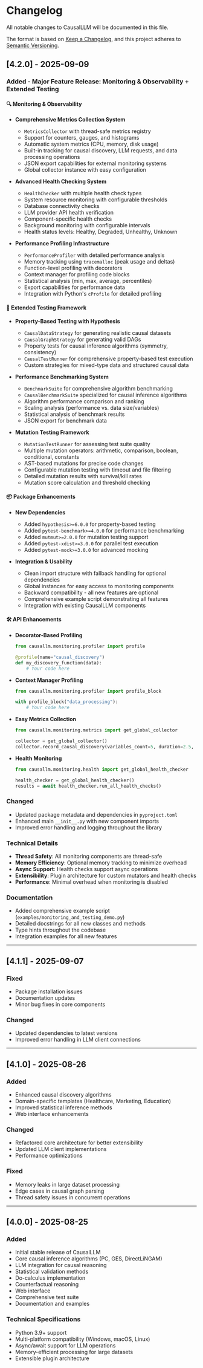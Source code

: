 # Changelog

All notable changes to CausalLLM will be documented in this file.

The format is based on [Keep a Changelog](https://keepachangelog.com/en/1.0.0/),
and this project adheres to [Semantic Versioning](https://semver.org/spec/v2.0.0.html).

## [4.2.0] - 2025-09-09

### Added - Major Feature Release: Monitoring & Observability + Extended Testing

#### 🔍 Monitoring & Observability
- **Comprehensive Metrics Collection System**
  - `MetricsCollector` with thread-safe metrics registry
  - Support for counters, gauges, and histograms
  - Automatic system metrics (CPU, memory, disk usage)
  - Built-in tracking for causal discovery, LLM requests, and data processing operations
  - JSON export capabilities for external monitoring systems
  - Global collector instance with easy configuration

- **Advanced Health Checking System**
  - `HealthChecker` with multiple health check types
  - System resource monitoring with configurable thresholds
  - Database connectivity checks
  - LLM provider API health verification
  - Component-specific health checks
  - Background monitoring with configurable intervals
  - Health status levels: Healthy, Degraded, Unhealthy, Unknown

- **Performance Profiling Infrastructure**
  - `PerformanceProfiler` with detailed performance analysis
  - Memory tracking using `tracemalloc` (peak usage and deltas)
  - Function-level profiling with decorators
  - Context manager for profiling code blocks
  - Statistical analysis (min, max, average, percentiles)
  - Export capabilities for performance data
  - Integration with Python's `cProfile` for detailed profiling

#### 🧪 Extended Testing Framework
- **Property-Based Testing with Hypothesis**
  - `CausalDataStrategy` for generating realistic causal datasets
  - `CausalGraphStrategy` for generating valid DAGs
  - Property tests for causal inference algorithms (symmetry, consistency)
  - `CausalTestRunner` for comprehensive property-based test execution
  - Custom strategies for mixed-type data and structured causal data

- **Performance Benchmarking System**
  - `BenchmarkSuite` for comprehensive algorithm benchmarking
  - `CausalBenchmarkSuite` specialized for causal inference algorithms
  - Algorithm performance comparison and ranking
  - Scaling analysis (performance vs. data size/variables)
  - Statistical analysis of benchmark results
  - JSON export for benchmark data

- **Mutation Testing Framework**
  - `MutationTestRunner` for assessing test suite quality
  - Multiple mutation operators: arithmetic, comparison, boolean, conditional, constants
  - AST-based mutations for precise code changes
  - Configurable mutation testing with timeout and file filtering
  - Detailed mutation results with survival/kill rates
  - Mutation score calculation and threshold checking

#### 📦 Package Enhancements
- **New Dependencies**
  - Added `hypothesis>=6.0.0` for property-based testing
  - Added `pytest-benchmark>=4.0.0` for performance benchmarking
  - Added `mutmut>=2.0.0` for mutation testing support
  - Added `pytest-xdist>=3.0.0` for parallel test execution
  - Added `pytest-mock>=3.0.0` for advanced mocking

- **Integration & Usability**
  - Clean import structure with fallback handling for optional dependencies
  - Global instances for easy access to monitoring components
  - Backward compatibility - all new features are optional
  - Comprehensive example script demonstrating all features
  - Integration with existing CausalLLM components

#### 🛠 API Enhancements
- **Decorator-Based Profiling**
  ```python
  from causallm.monitoring.profiler import profile
  
  @profile(name="causal_discovery")
  def my_discovery_function(data):
      # Your code here
  ```

- **Context Manager Profiling**
  ```python
  from causallm.monitoring.profiler import profile_block
  
  with profile_block("data_processing"):
      # Your code here
  ```

- **Easy Metrics Collection**
  ```python
  from causallm.monitoring.metrics import get_global_collector
  
  collector = get_global_collector()
  collector.record_causal_discovery(variables_count=5, duration=2.5, method='PC')
  ```

- **Health Monitoring**
  ```python
  from causallm.monitoring.health import get_global_health_checker
  
  health_checker = get_global_health_checker()
  results = await health_checker.run_all_health_checks()
  ```

### Changed
- Updated package metadata and dependencies in `pyproject.toml`
- Enhanced main `__init__.py` with new component imports
- Improved error handling and logging throughout the library

### Technical Details
- **Thread Safety**: All monitoring components are thread-safe
- **Memory Efficiency**: Optional memory tracking to minimize overhead
- **Async Support**: Health checks support async operations
- **Extensibility**: Plugin architecture for custom mutators and health checks
- **Performance**: Minimal overhead when monitoring is disabled

### Documentation
- Added comprehensive example script (`examples/monitoring_and_testing_demo.py`)
- Detailed docstrings for all new classes and methods
- Type hints throughout the codebase
- Integration examples for all new features

---

## [4.1.1] - 2025-09-07

### Fixed
- Package installation issues
- Documentation updates
- Minor bug fixes in core components

### Changed
- Updated dependencies to latest versions
- Improved error handling in LLM client connections

---

## [4.1.0] - 2025-08-26

### Added
- Enhanced causal discovery algorithms
- Domain-specific templates (Healthcare, Marketing, Education)
- Improved statistical inference methods
- Web interface enhancements

### Changed
- Refactored core architecture for better extensibility
- Updated LLM client implementations
- Performance optimizations

### Fixed
- Memory leaks in large dataset processing
- Edge cases in causal graph parsing
- Thread safety issues in concurrent operations

---

## [4.0.0] - 2025-08-25

### Added
- Initial stable release of CausalLLM
- Core causal inference algorithms (PC, GES, DirectLiNGAM)
- LLM integration for causal reasoning
- Statistical validation methods
- Do-calculus implementation
- Counterfactual reasoning
- Web interface
- Comprehensive test suite
- Documentation and examples

### Technical Specifications
- Python 3.9+ support
- Multi-platform compatibility (Windows, macOS, Linux)
- Async/await support for LLM operations
- Memory-efficient processing for large datasets
- Extensible plugin architecture
